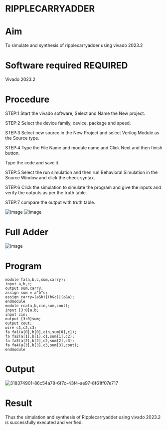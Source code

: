 # RIPPLECARRYADDER
# Aim
   To simulate and synthesis of ripplecarryadder using vivado 2023.2
# Software required REQUIRED
   Vivado 2023.2
# Procedure
STEP:1 Start the vivado software, Select and Name the New project.

STEP:2 Select the device family, device, package and speed.

STEP:3 Select new source in the New Project and select Verilog Module as the Source type.

STEP:4 Type the File Name and module name and Click Next and then finish button.

Type the code and save it.

STEP:5 Select the run simulation and then run Behavioral Simulation in the Source Window and click the check syntax.

STEP:6 Click the simulation to simulate the program and give the inputs and verify the outputs as per the truth table.

STEP:7 compare the output with truth table.

![image](https://github.com/RESMIRNAIR/RIPPLECARRYADDER/assets/154305926/62459000-90cb-4c43-a221-7b8cf1d419b0)
![image](https://github.com/RESMIRNAIR/RIPPLECARRYADDER/assets/154305926/24ea1940-0b55-4f8a-be6a-a7ac5daf2919)
# Full Adder
![image](https://github.com/RESMIRNAIR/RIPPLECARRYADDER/assets/154305926/3208d46f-2fd4-4d6a-987f-63102c173ca0)
# Program

```
module fa(a,b,c,sum,carry);
input a,b,c;
output sum,carry;
assign sum = a^b^c;
assign carry=(a&b)|(b&c)|(c&a);
endmodule
module rca(a,b,cin,sum,cout);
input [3:0]a,b;
input cin;
output [3:0]sum;
output cout;
wire c1,c2,c3;
fa fa1(a[0],b[0],cin,sum[0],c1);
fa fa2(a[1],b[1],c1,sum[1],c2);
fa fa3(a[2],b[2],c2,sum[2],c3);
fa fa4(a[3],b[3],c3,sum[3],cout);
endmodule
```
# Output
![318374901-86c54a78-6f7c-43f4-ae97-8f61ff07e717](https://github.com/Douglas0207/RIPPLECARRYADDER/assets/166375742/bf8c5095-c78d-4f87-85de-e30b148d9492)

# Result
Thus the simulation and synthesis of Ripplecarryadder using vivado 2023.2 is successfully executed and verified.

